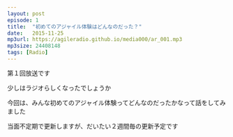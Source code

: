 ```yaml
---
layout: post
episode: 1
title:  "初めてのアジャイル体験はどんなのだった？"
date:   2015-11-25
mp3url: https://agileradio.github.io/media000/ar_001.mp3
mp3size: 24408148
tags: [Radio]
---
```


第１回放送です  

少しはラジオらしくなったでしょうか  

今回は、みんな初めてのアジャイル体験ってどんなのだったかなって話をしてみました  


当面不定期で更新しますが、だいたい２週間毎の更新予定です  
